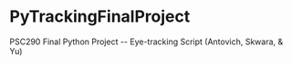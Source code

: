 # PyTrackingFinalProject
PSC290 Final Python Project -- Eye-tracking Script (Antovich, Skwara, &amp; Yu)
